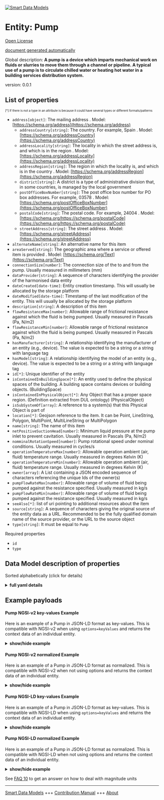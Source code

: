<!-- 10-Header -->    
[![Smart Data Models](https://smartdatamodels.org/wp-content/uploads/2022/01/SmartDataModels_logo.png "Logo")](https://smartdatamodels.org)    
Entity: Pump    
============<!-- /10-Header -->    
<!-- 15-License -->    
[Open License](https://github.com/smart-data-models//dataModel.S4BLDG/blob/master/Pump/LICENSE.md)    
[document generated automatically](https://docs.google.com/presentation/d/e/2PACX-1vTs-Ng5dIAwkg91oTTUdt8ua7woBXhPnwavZ0FxgR8BsAI_Ek3C5q97Nd94HS8KhP-r_quD4H0fgyt3/pub?start=false&loop=false&delayms=3000#slide=id.gb715ace035_0_60)    
<!-- /15-License -->    
<!-- 20-Description -->    
Global description: **A pump is a device which imparts mechanical work on fluids or slurries to move them through a channel or pipeline. A typical use of a pump is to circulate chilled water or heating hot water in a building services distribution system.**    
version: 0.0.1    
<!-- /20-Description -->    
<!-- 30-PropertiesList -->    
## List of properties    
<sup><sub>[*] If there is not a type in an attribute is because it could have several types or different formats/patterns</sub></sup>    
- `address[object]`: The mailing address  . Model: [https://schema.org/address](https://schema.org/address)	- `addressCountry[string]`: The country. For example, Spain  . Model: [https://schema.org/addressCountry](https://schema.org/addressCountry)    
	- `addressLocality[string]`: The locality in which the street address is, and which is in the region  . Model: [https://schema.org/addressLocality](https://schema.org/addressLocality)    
	- `addressRegion[string]`: The region in which the locality is, and which is in the country  . Model: [https://schema.org/addressRegion](https://schema.org/addressRegion)    
	- `district[string]`: A district is a type of administrative division that, in some countries, is managed by the local government      
	- `postOfficeBoxNumber[string]`: The post office box number for PO box addresses. For example, 03578  . Model: [https://schema.org/postOfficeBoxNumber](https://schema.org/postOfficeBoxNumber)    
	- `postalCode[string]`: The postal code. For example, 24004  . Model: [https://schema.org/https://schema.org/postalCode](https://schema.org/https://schema.org/postalCode)    
	- `streetAddress[string]`: The street address  . Model: [https://schema.org/streetAddress](https://schema.org/streetAddress)    
- `alternateName[string]`: An alternative name for this item  - `areaServed[string]`: The geographic area where a service or offered item is provided  . Model: [https://schema.org/Text](https://schema.org/Text)- `connectionSize[number]`: The connection size of the to and from the pump. Usually measured in millimeters (mm)  - `dataProvider[string]`: A sequence of characters identifying the provider of the harmonised data entity  - `dateCreated[date-time]`: Entity creation timestamp. This will usually be allocated by the storage platform  - `dateModified[date-time]`: Timestamp of the last modification of the entity. This will usually be allocated by the storage platform  - `description[string]`: A description of this item  - `flowResistanceMax[number]`: Allowable range of frictional resistance against which the fluid is being pumped. Usually measured in Pascals (Pa, N/m2)  - `flowResistanceMin[number]`: Allowable range of frictional resistance against which the fluid is being pumped. Usually measured in Pascals (Pa, N/m2)  - `hasManufacturer[string]`: A relationship identifying the manufacturer of an entity (e.g., device). The value is expected to be a string or a string with language tag  - `hasModel[string]`: A relationship identifying the model of an entity (e.g., device). The value is expected to be a string or a string with language tag  - `id[*]`: Unique identifier of the entity  - `isContainedInBuildingSpace[*]`: An entity used to define the physical spaces of the building. A building space contains devices or building objects. (BuildingSpace)  - `isContainedInPhysicalObject[*]`: Any Object that has a proper space region.  (Definition extracted from DUL ontology) (PhysicalObject)  - `isSubSystemOf[array]`: A reference to a system(s) that this Physical Object is part of  - `location[*]`: Geojson reference to the item. It can be Point, LineString, Polygon, MultiPoint, MultiLineString or MultiPolygon  - `name[string]`: The name of this item  - `netPositiveSuctionHead[number]`: Minimum liquid pressure at the pump inlet to prevent cavitation. Usually measured in Pascals (Pa, N/m2)  - `nomminalRotationSpeed[number]`: Pump rotational speed under nominal conditions. Usually measured in cycles/s  - `operationTemperatureMax[number]`: Allowable operation ambient (air, fluid) temperature range. Usually measured in degrees Kelvin (K)  - `operationTemperatureMin[number]`: Allowable operation ambient (air, fluid) temperature range. Usually measured in degrees Kelvin (K)  - `owner[array]`: A List containing a JSON encoded sequence of characters referencing the unique Ids of the owner(s)  - `pumpFlowRateMax[number]`: Allowable range of volume of fluid being pumped against the resistance specified. Usually measured in kg/s  - `pumpFlowRateMin[number]`: Allowable range of volume of fluid being pumped against the resistance specified. Usually measured in kg/s  - `seeAlso[*]`: list of uri pointing to additional resources about the item  - `source[string]`: A sequence of characters giving the original source of the entity data as a URL. Recommended to be the fully qualified domain name of the source provider, or the URL to the source object  - `type[string]`: It must be equal to `Pump`  <!-- /30-PropertiesList -->    
<!-- 35-RequiredProperties -->    
Required properties    
- `id`  - `type`  <!-- /35-RequiredProperties -->    
<!-- 40-RequiredProperties -->    
<!-- /40-RequiredProperties -->    
<!-- 50-DataModelHeader -->    
## Data Model description of properties    
Sorted alphabetically (click for details)    
<!-- /50-DataModelHeader -->    
<!-- 60-ModelYaml -->    
<details><summary><strong>full yaml details</strong></summary>      
```yaml    
Pump:      
  description: A pump is a device which imparts mechanical work on fluids or slurries to move them through a channel or pipeline. A typical use of a pump is to circulate chilled water or heating hot water in a building services distribution system.      
  properties:      
    address:      
      description: The mailing address      
      properties:      
        addressCountry:      
          description: 'The country. For example, Spain'      
          type: string      
          x-ngsi:      
            model: https://schema.org/addressCountry      
            type: Property      
        addressLocality:      
          description: 'The locality in which the street address is, and which is in the region'      
          type: string      
          x-ngsi:      
            model: https://schema.org/addressLocality      
            type: Property      
        addressRegion:      
          description: 'The region in which the locality is, and which is in the country'      
          type: string      
          x-ngsi:      
            model: https://schema.org/addressRegion      
            type: Property      
        district:      
          description: 'A district is a type of administrative division that, in some countries, is managed by the local government'      
          type: string      
          x-ngsi:      
            type: Property      
        postOfficeBoxNumber:      
          description: 'The post office box number for PO box addresses. For example, 03578'      
          type: string      
          x-ngsi:      
            model: https://schema.org/postOfficeBoxNumber      
            type: Property      
        postalCode:      
          description: 'The postal code. For example, 24004'      
          type: string      
          x-ngsi:      
            model: https://schema.org/https://schema.org/postalCode      
            type: Property      
        streetAddress:      
          description: The street address      
          type: string      
          x-ngsi:      
            model: https://schema.org/streetAddress      
            type: Property      
        streetNr:      
          description: Number identifying a specific property on a public street      
          type: string      
          x-ngsi:      
            type: Property      
      type: object      
      x-ngsi:      
        model: https://schema.org/address      
        type: Property      
    alternateName:      
      description: An alternative name for this item      
      type: string      
      x-ngsi:      
        type: Property      
    areaServed:      
      description: The geographic area where a service or offered item is provided      
      type: string      
      x-ngsi:      
        model: https://schema.org/Text      
        type: Property      
    connectionSize:      
      description: The connection size of the to and from the pump. Usually measured in millimeters (mm)      
      type: number      
      x-ngsi:      
        type: Property      
    dataProvider:      
      description: A sequence of characters identifying the provider of the harmonised data entity      
      type: string      
      x-ngsi:      
        type: Property      
    dateCreated:      
      description: Entity creation timestamp. This will usually be allocated by the storage platform      
      format: date-time      
      type: string      
      x-ngsi:      
        type: Property      
    dateModified:      
      description: Timestamp of the last modification of the entity. This will usually be allocated by the storage platform      
      format: date-time      
      type: string      
      x-ngsi:      
        type: Property      
    description:      
      description: A description of this item      
      type: string      
      x-ngsi:      
        type: Property      
    flowResistanceMax:      
      description: 'Allowable range of frictional resistance against which the fluid is being pumped. Usually measured in Pascals (Pa, N/m2)'      
      type: number      
      x-ngsi:      
        type: Property      
    flowResistanceMin:      
      description: 'Allowable range of frictional resistance against which the fluid is being pumped. Usually measured in Pascals (Pa, N/m2)'      
      type: number      
      x-ngsi:      
        type: Property      
    hasManufacturer:      
      description: 'A relationship identifying the manufacturer of an entity (e.g., device). The value is expected to be a string or a string with language tag'      
      type: string      
      x-ngsi:      
        type: Property      
    hasModel:      
      description: 'A relationship identifying the model of an entity (e.g., device). The value is expected to be a string or a string with language tag'      
      type: string      
      x-ngsi:      
        type: Property      
    id:      
      anyOf:      
        - description: Identifier format of any NGSI entity      
          maxLength: 256      
          minLength: 1      
          pattern: ^[\w\-\.\{\}\$\+\*\[\]`|~^@!,:\\]+$      
          type: string      
          x-ngsi:      
            type: Property      
        - description: Identifier format of any NGSI entity      
          format: uri      
          type: string      
          x-ngsi:      
            type: Property      
      description: Unique identifier of the entity      
      x-ngsi:      
        type: Property      
    isContainedInBuildingSpace:      
      anyOf:      
        - description: Identifier format of any NGSI entity      
          maxLength: 256      
          minLength: 1      
          pattern: ^[\w\-\.\{\}\$\+\*\[\]`|~^@!,:\\]+$      
          type: string      
          x-ngsi:      
            type: Property      
        - description: Identifier format of any NGSI entity      
          format: uri      
          type: string      
          x-ngsi:      
            type: Property      
      description: An entity used to define the physical spaces of the building. A building space contains devices or building objects. (BuildingSpace)      
      x-ngsi:      
        type: Property      
    isContainedInPhysicalObject:      
      anyOf:      
        - description: Identifier format of any NGSI entity      
          maxLength: 256      
          minLength: 1      
          pattern: ^[\w\-\.\{\}\$\+\*\[\]`|~^@!,:\\]+$      
          type: string      
          x-ngsi:      
            type: Property      
        - description: Identifier format of any NGSI entity      
          format: uri      
          type: string      
          x-ngsi:      
            type: Property      
      description: Any Object that has a proper space region.  (Definition extracted from DUL ontology) (PhysicalObject)      
      x-ngsi:      
        type: Property      
    isSubSystemOf:      
      description: A reference to a system(s) that this Physical Object is part of      
      items:      
        anyOf:      
          - description: Identifier format of any NGSI entity      
            maxLength: 256      
            minLength: 1      
            pattern: ^[\w\-\.\{\}\$\+\*\[\]`|~^@!,:\\]+$      
            type: string      
            x-ngsi:      
              type: Property      
          - description: Identifier format of any NGSI entity      
            format: uri      
            type: string      
            x-ngsi:      
              type: Property      
        description: Unique identifier of the entity      
        x-ngsi:      
          type: Property      
      type: array      
      x-ngsi:      
        type: Relationship      
    location:      
      description: 'Geojson reference to the item. It can be Point, LineString, Polygon, MultiPoint, MultiLineString or MultiPolygon'      
      oneOf:      
        - description: Geojson reference to the item. Point      
          properties:      
            bbox:      
              items:      
                type: number      
              minItems: 4      
              type: array      
            coordinates:      
              items:      
                type: number      
              minItems: 2      
              type: array      
            type:      
              enum:      
                - Point      
              type: string      
          required:      
            - type      
            - coordinates      
          title: GeoJSON Point      
          type: object      
          x-ngsi:      
            type: GeoProperty      
        - description: Geojson reference to the item. LineString      
          properties:      
            bbox:      
              items:      
                type: number      
              minItems: 4      
              type: array      
            coordinates:      
              items:      
                items:      
                  type: number      
                minItems: 2      
                type: array      
              minItems: 2      
              type: array      
            type:      
              enum:      
                - LineString      
              type: string      
          required:      
            - type      
            - coordinates      
          title: GeoJSON LineString      
          type: object      
          x-ngsi:      
            type: GeoProperty      
        - description: Geojson reference to the item. Polygon      
          properties:      
            bbox:      
              items:      
                type: number      
              minItems: 4      
              type: array      
            coordinates:      
              items:      
                items:      
                  items:      
                    type: number      
                  minItems: 2      
                  type: array      
                minItems: 4      
                type: array      
              type: array      
            type:      
              enum:      
                - Polygon      
              type: string      
          required:      
            - type      
            - coordinates      
          title: GeoJSON Polygon      
          type: object      
          x-ngsi:      
            type: GeoProperty      
        - description: Geojson reference to the item. MultiPoint      
          properties:      
            bbox:      
              items:      
                type: number      
              minItems: 4      
              type: array      
            coordinates:      
              items:      
                items:      
                  type: number      
                minItems: 2      
                type: array      
              type: array      
            type:      
              enum:      
                - MultiPoint      
              type: string      
          required:      
            - type      
            - coordinates      
          title: GeoJSON MultiPoint      
          type: object      
          x-ngsi:      
            type: GeoProperty      
        - description: Geojson reference to the item. MultiLineString      
          properties:      
            bbox:      
              items:      
                type: number      
              minItems: 4      
              type: array      
            coordinates:      
              items:      
                items:      
                  items:      
                    type: number      
                  minItems: 2      
                  type: array      
                minItems: 2      
                type: array      
              type: array      
            type:      
              enum:      
                - MultiLineString      
              type: string      
          required:      
            - type      
            - coordinates      
          title: GeoJSON MultiLineString      
          type: object      
          x-ngsi:      
            type: GeoProperty      
        - description: Geojson reference to the item. MultiLineString      
          properties:      
            bbox:      
              items:      
                type: number      
              minItems: 4      
              type: array      
            coordinates:      
              items:      
                items:      
                  items:      
                    items:      
                      type: number      
                    minItems: 2      
                    type: array      
                  minItems: 4      
                  type: array      
                type: array      
              type: array      
            type:      
              enum:      
                - MultiPolygon      
              type: string      
          required:      
            - type      
            - coordinates      
          title: GeoJSON MultiPolygon      
          type: object      
          x-ngsi:      
            type: GeoProperty      
      x-ngsi:      
        type: GeoProperty      
    name:      
      description: The name of this item      
      type: string      
      x-ngsi:      
        type: Property      
    netPositiveSuctionHead:      
      description: 'Minimum liquid pressure at the pump inlet to prevent cavitation. Usually measured in Pascals (Pa, N/m2)'      
      type: number      
      x-ngsi:      
        type: Property      
    nomminalRotationSpeed:      
      description: Pump rotational speed under nominal conditions. Usually measured in cycles/s      
      type: number      
      x-ngsi:      
        type: Property      
    operationTemperatureMax:      
      description: 'Allowable operation ambient (air, fluid) temperature range. Usually measured in degrees Kelvin (K)'      
      type: number      
      x-ngsi:      
        type: Property      
    operationTemperatureMin:      
      description: 'Allowable operation ambient (air, fluid) temperature range. Usually measured in degrees Kelvin (K)'      
      type: number      
      x-ngsi:      
        type: Property      
    owner:      
      description: A List containing a JSON encoded sequence of characters referencing the unique Ids of the owner(s)      
      items:      
        anyOf:      
          - description: Identifier format of any NGSI entity      
            maxLength: 256      
            minLength: 1      
            pattern: ^[\w\-\.\{\}\$\+\*\[\]`|~^@!,:\\]+$      
            type: string      
            x-ngsi:      
              type: Property      
          - description: Identifier format of any NGSI entity      
            format: uri      
            type: string      
            x-ngsi:      
              type: Property      
        description: Unique identifier of the entity      
        x-ngsi:      
          type: Property      
      type: array      
      x-ngsi:      
        type: Property      
    pumpFlowRateMax:      
      description: Allowable range of volume of fluid being pumped against the resistance specified. Usually measured in kg/s      
      type: number      
      x-ngsi:      
        type: Property      
    pumpFlowRateMin:      
      description: Allowable range of volume of fluid being pumped against the resistance specified. Usually measured in kg/s      
      type: number      
      x-ngsi:      
        type: Property      
    seeAlso:      
      description: list of uri pointing to additional resources about the item      
      oneOf:      
        - items:      
            format: uri      
            type: string      
          minItems: 1      
          type: array      
        - format: uri      
          type: string      
      x-ngsi:      
        type: Property      
    source:      
      description: 'A sequence of characters giving the original source of the entity data as a URL. Recommended to be the fully qualified domain name of the source provider, or the URL to the source object'      
      type: string      
      x-ngsi:      
        type: Property      
    type:      
      description: It must be equal to `Pump`      
      enum:      
        - Pump      
      type: string      
      x-ngsi:      
        type: Property      
  required:      
    - id      
    - type      
  type: object      
  x-derived-from: "https://saref.etsi.org/saref4bldg/v1.1.2/#s4bldg:Pump"      
  x-disclaimer: 'Redistribution and use in source and binary forms, with or without modification, are permitted  provided that the license conditions are met. Copyleft (c) 2022 Contributors to Smart Data Models Program'      
  x-license-url: https://github.com/smart-data-models/dataModel.S4BLDG/blob/master/Pump/LICENSE.md      
  x-model-schema: https://smart-data-models.github.com/dataModel.SAREF4BLDG/Pump/schema.json      
  x-model-tags: SAREF Pump      
  x-version: 0.0.1      
```    
</details>      
<!-- /60-ModelYaml -->    
<!-- 70-MiddleNotes -->    
<!-- /70-MiddleNotes -->    
<!-- 80-Examples -->    
## Example payloads      
#### Pump NGSI-v2 key-values Example      
Here is an example of a Pump in JSON-LD format as key-values. This is compatible with NGSI-v2 when  using `options=keyValues` and returns the context data of an individual entity.    
<details><summary><strong>show/hide example</strong></summary>      
```json  
{  
  "id": "urn:ngsi-ld:Pump:5c6aa613-0829-405e-aeb6-ef000e26fea1",  
  "type": "Pump",  
  "connectionSize": 0.0736674796470771,  
  "flowResistanceMax": 0.5763414622833901,  
  "flowResistanceMin": 0.23194313125611832,  
  "netPositiveSuctionHead": 0.9430406136976697,  
  "nomminalRotationSpeed": 0.49997837892806263,  
  "operationTemperatureMax": 0.016630756942512148,  
  "operationTemperatureMin": 0.7235008225786019,  
  "pumpFlowRateMax": 0.2126600766557486,  
  "pumpFlowRateMin": 0.8849029838139153,  
  "isContainedInBuildingSpace": "urn:ngsi-ld:BuildingSpace:13846972-f593-4662-96b5-92cefbbe8219",  
  "isContainedInPhysicalObject": "urn:ngsi-ld:PhysicalObject:54ecdd7e-4ab8-4c41-b56b-47bb45c572f8",  
  "isSubSystemOf": [  
    "urn:ngsi-ld:System:092c5cb0-1b8e-4bc9-88ee-ce226a23061f",  
    "urn:ngsi-ld:System:053dc8a9-bbb7-402c-8d99-522b8626091d",  
    "urn:ngsi-ld:System:60e0c6c5-ebd6-4460-aa78-442698c8204c"  
  ],  
  "hasManufacturer": "Pump Company Inc.",  
  "hasModel": "Pump 0.1.2",  
  "dateCreated": "2023-01-26T00:41:42Z",  
  "dateModified": "2023-01-26T10:20:35Z",  
  "source": "Import",  
  "name": "Pump",  
  "alternateName": "Pump type 2",  
  "description": "Pump of limited Pump types",  
  "dataProvider": "IFC file"  
}  
```  
</details>    
#### Pump NGSI-v2 normalized Example      
Here is an example of a Pump in JSON-LD format as normalized. This is compatible with NGSI-v2 when not using options and returns the context data of an individual entity.    
<details><summary><strong>show/hide example</strong></summary>      
```json  
{  
  "id": "urn:ngsi-ld:Pump:068a2569-0602-4845-8ed3-8ddb200bdcac",  
  "type": "Pump",  
  "connectionSize": {  
    "type": "Number",  
    "value": 0.8537944550916271  
  },  
  "flowResistanceMax": {  
    "type": "Number",  
    "value": 0.934151218696693  
  },  
  "flowResistanceMin": {  
    "type": "Number",  
    "value": 0.5798733223282941  
  },  
  "netPositiveSuctionHead": {  
    "type": "Number",  
    "value": 0.9236791362464654  
  },  
  "nomminalRotationSpeed": {  
    "type": "Number",  
    "value": 0.9434212309119704  
  },  
  "operationTemperatureMax": {  
    "type": "Number",  
    "value": 0.40126909555034673  
  },  
  "operationTemperatureMin": {  
    "type": "Number",  
    "value": 0.49855896547412504  
  },  
  "pumpFlowRateMax": {  
    "type": "Number",  
    "value": 0.8126244460338075  
  },  
  "pumpFlowRateMin": {  
    "type": "Number",  
    "value": 0.4387979987462379  
  },  
  "isContainedInBuildingSpace": {  
    "type": "Text",  
    "value": "urn:ngsi-ld:BuildingSpace:30823ddd-b24b-4307-917c-72134cf789aa"  
  },  
  "isContainedInPhysicalObject": {  
    "type": "Text",  
    "value": "urn:ngsi-ld:PhysicalObject:f57afcb5-61fd-4e18-b9e0-4c246e0ed2c2"  
  },  
  "isSubSystemOf": {  
    "type": "StructuredValue",  
    "value": [  
      "urn:ngsi-ld:System:93229da7-6aa4-42ad-8d91-7d529267dafd",  
      "urn:ngsi-ld:System:cd14cc46-1a6c-4058-ad6c-07b62d4944c0",  
      "urn:ngsi-ld:System:1dcc7d2b-1886-4006-970f-4c44a5213211"  
    ]  
  },  
  "hasManufacturer": {  
    "type": "Text",  
    "value": "Pump Company Inc."  
  },  
  "hasModel": {  
    "type": "Text",  
    "value": "Pump 0.1.2"  
  },  
  "dateCreated": {  
    "type": "DateTime",  
    "value": "2023-01-26T09:00:15.8186104+01:00"  
  },  
  "dateModified": {  
    "type": "DateTime",  
    "value": "2023-01-25T18:30:43.9565309+01:00"  
  },  
  "source": {  
    "type": "Text",  
    "value": "Import"  
  },  
  "name": {  
    "type": "Text",  
    "value": "Pump"  
  },  
  "alternateName": {  
    "type": "Text",  
    "value": "Pump type 2"  
  },  
  "description": {  
    "type": "Text",  
    "value": "Pump of limited Pump types"  
  },  
  "dataProvider": {  
    "type": "Text",  
    "value": "IFC file"  
  }  
}  
```  
</details>    
#### Pump NGSI-LD key-values Example      
Here is an example of a Pump in JSON-LD format as key-values. This is compatible with NGSI-LD when  using `options=keyValues` and returns the context data of an individual entity.    
<details><summary><strong>show/hide example</strong></summary>      
```json  
{  
  "id": "urn:ngsi-ld:Pump:5c6aa613-0829-405e-aeb6-ef000e26fea1",  
  "type": "Pump",  
  "connectionSize": 0.0736674796470771,  
  "flowResistanceMax": 0.5763414622833901,  
  "flowResistanceMin": 0.23194313125611832,  
  "netPositiveSuctionHead": 0.9430406136976697,  
  "nomminalRotationSpeed": 0.49997837892806263,  
  "operationTemperatureMax": 0.016630756942512148,  
  "operationTemperatureMin": 0.7235008225786019,  
  "pumpFlowRateMax": 0.2126600766557486,  
  "pumpFlowRateMin": 0.8849029838139153,  
  "isContainedInBuildingSpace": "urn:ngsi-ld:BuildingSpace:13846972-f593-4662-96b5-92cefbbe8219",  
  "isContainedInPhysicalObject": "urn:ngsi-ld:PhysicalObject:54ecdd7e-4ab8-4c41-b56b-47bb45c572f8",  
  "isSubSystemOf": [  
    "urn:ngsi-ld:System:092c5cb0-1b8e-4bc9-88ee-ce226a23061f",  
    "urn:ngsi-ld:System:053dc8a9-bbb7-402c-8d99-522b8626091d",  
    "urn:ngsi-ld:System:60e0c6c5-ebd6-4460-aa78-442698c8204c"  
  ],  
  "hasManufacturer": "Pump Company Inc.",  
  "hasModel": "Pump 0.1.2",  
  "dateCreated": "2023-01-26T00:41:42Z",  
  "dateModified": "2023-01-26T10:20:35Z",  
  "source": "Import",  
  "name": "Pump",  
  "alternateName": "Pump type 2",  
  "description": "Pump of limited Pump types",  
  "dataProvider": "IFC file",  
  "@context": [  
    "https://raw.githubusercontent.com/smart-data-models/dataModel.S4BLDG/master/context.jsonld",  
    "https://uri.etsi.org/ngsi-ld/v1/ngsi-ld-core-context.jsonld"  
  ]  
}  
```  
</details>    
#### Pump NGSI-LD normalized Example      
Here is an example of a Pump in JSON-LD format as normalized. This is compatible with NGSI-LD when not using options and returns the context data of an individual entity.    
<details><summary><strong>show/hide example</strong></summary>      
```json  
{  
  "id": "urn:ngsi-ld:Pump:7ed480ca-f64d-42fd-9d2e-a792829d1467",  
  "type": "Pump",  
  "connectionSize": {  
    "type": "Property",  
    "unitCode": "mm",  
    "observedAt": "2023-01-26T01:56:40Z",  
    "value": 0.439871049852415  
  },  
  "flowResistanceMax": {  
    "type": "Property",  
    "unitCode": "N/m2",  
    "observedAt": "2023-01-26T10:30:54Z",  
    "value": 0.70272326323097  
  },  
  "flowResistanceMin": {  
    "type": "Property",  
    "unitCode": "N/m2",  
    "observedAt": "2023-01-26T11:23:10Z",  
    "value": 0.748100252355086  
  },  
  "netPositiveSuctionHead": {  
    "type": "Property",  
    "unitCode": "N/m2",  
    "observedAt": "2023-01-25T23:42:12Z",  
    "value": 0.4372375818125598  
  },  
  "nomminalRotationSpeed": {  
    "type": "Property",  
    "unitCode": "cycles/s",  
    "observedAt": "2023-01-25T16:47:26Z",  
    "value": 0.9055473204179818  
  },  
  "operationTemperatureMax": {  
    "type": "Property",  
    "unitCode": "K",  
    "observedAt": "2023-01-25T23:01:07Z",  
    "value": 0.19255105886794588  
  },  
  "operationTemperatureMin": {  
    "type": "Property",  
    "unitCode": "K",  
    "observedAt": "2023-01-26T02:59:51Z",  
    "value": 0.014765641352581182  
  },  
  "pumpFlowRateMax": {  
    "type": "Property",  
    "unitCode": "kg/s",  
    "observedAt": "2023-01-26T10:06:49Z",  
    "value": 0.2765428009146871  
  },  
  "pumpFlowRateMin": {  
    "type": "Property",  
    "unitCode": "kg/s",  
    "observedAt": "2023-01-26T00:29:22Z",  
    "value": 0.691611788348768  
  },  
  "isContainedInBuildingSpace": {  
    "type": "Relationship",  
    "object": "urn:ngsi-ld:BuildingSpace:00bec903-1682-4d39-9164-6b6635d717c7"  
  },  
  "isContainedInPhysicalObject": {  
    "type": "Relationship",  
    "object": "urn:ngsi-ld:PhysicalObject:cf20b915-721e-4f55-b736-af772bdc68c2"  
  },  
  "isSubSystemOf": [  
    {  
      "type": "Relationship",  
      "object": "urn:ngsi-ld:System:08e18090-a9f4-4837-a6aa-3d218b14721c"  
    },  
    {  
      "type": "Relationship",  
      "object": "urn:ngsi-ld:System:646f75aa-9900-4722-98ce-b3811440d0ce"  
    },  
    {  
      "type": "Relationship",  
      "object": "urn:ngsi-ld:System:00fb7f96-ff82-4b41-8b6e-1e3d2d8b66c3"  
    }  
  ],  
  "hasManufacturer": {  
    "type": "Property",  
    "value": "Pump Company Inc."  
  },  
  "hasModel": {  
    "type": "Property",  
    "value": "Pump 0.1.2"  
  },  
  "dateCreated": {  
    "type": "Property",  
    "value": "2023-01-26T13:30:12Z"  
  },  
  "dateModified": {  
    "type": "Property",  
    "value": "2023-01-25T15:53:32Z"  
  },  
  "source": {  
    "type": "Property",  
    "value": "Import"  
  },  
  "name": {  
    "type": "Property",  
    "value": "Pump"  
  },  
  "alternateName": {  
    "type": "Property",  
    "value": "Pump type 2"  
  },  
  "description": {  
    "type": "Property",  
    "value": "Pump of limited Pump types"  
  },  
  "dataProvider": {  
    "type": "Property",  
    "value": "IFC file"  
  },  
  "@context": [  
    "https://raw.githubusercontent.com/smart-data-models/dataModel.S4BLDG/master/context.jsonld",  
    "https://uri.etsi.org/ngsi-ld/v1/ngsi-ld-core-context.jsonld"  
  ]  
}  
```  
</details><!-- /80-Examples -->    
<!-- 90-FooterNotes -->    
<!-- /90-FooterNotes -->    
<!-- 95-Units -->    
See [FAQ 10](https://smartdatamodels.org/index.php/faqs/) to get an answer on how to deal with magnitude units    
<!-- /95-Units -->    
<!-- 97-LastFooter -->    
---    
[Smart Data Models](https://smartdatamodels.org) +++ [Contribution Manual](https://bit.ly/contribution_manual) +++ [About](https://bit.ly/Introduction_SDM)<!-- /97-LastFooter -->    
